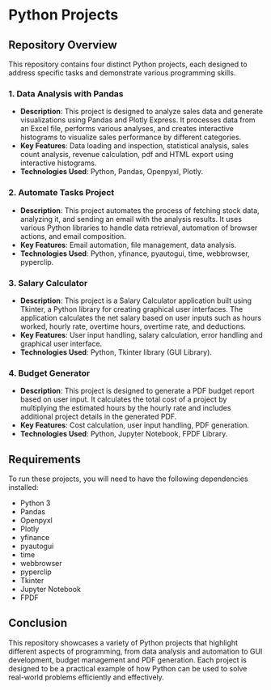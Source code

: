 # Python Projects

## Repository Overview

This repository contains four distinct Python projects, each designed to address specific tasks and demonstrate various programming skills.

### 1. Data Analysis with Pandas
- **Description**: This project is designed to analyze sales data and generate visualizations using Pandas and Plotly Express. It processes data from an Excel file, performs various analyses, and creates interactive histograms to visualize sales performance by different categories.
- **Key Features**: Data loading and inspection, statistical analysis, sales count analysis, revenue calculation, pdf and HTML export using interactive histograms.
- **Technologies Used**: Python, Pandas, Openpyxl, Plotly.

### 2. Automate Tasks Project
- **Description**: This project automates the process of fetching stock data, analyzing it, and sending an email with the analysis results. It uses various Python libraries to handle data retrieval, automation of browser actions, and email composition.
- **Key Features**: Email automation, file management, data analysis.
- **Technologies Used**: Python, yfinance, pyautogui, time, webbrowser, pyperclip.

### 3. Salary Calculator
- **Description**: This project is a Salary Calculator application built using Tkinter, a Python library for creating graphical user interfaces. The application calculates the net salary based on user inputs such as hours worked, hourly rate, overtime hours, overtime rate, and deductions.
- **Key Features**: User input handling, salary calculation, error handling and graphical user interface.
- **Technologies Used**: Python, Tkinter library (GUI Library).

### 4. Budget Generator
- **Description**: This project is designed to generate a PDF budget report based on user input. It calculates the total cost of a project by multiplying the estimated hours by the hourly rate and includes additional project details in the generated PDF.
- **Key Features**: Cost calculation, user input handling, PDF generation.
- **Technologies Used**: Python, Jupyter Notebook, FPDF Library.

## Requirements
To run these projects, you will need to have the following dependencies installed:
- Python 3
- Pandas
- Openpyxl
- Plotly
- yfinance
- pyautogui
- time
- webbrowser
- pyperclip
- Tkinter
- Jupyter Notebook
- FPDF

## Conclusion
This repository showcases a variety of Python projects that highlight different aspects of programming, from data analysis and automation to GUI development, budget management and PDF generation. Each project is designed to be a practical example of how Python can be used to solve real-world problems efficiently and effectively.